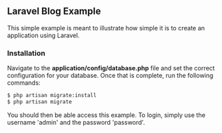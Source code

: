 ## Laravel Blog Example

This simple example is meant to illustrate how simple it is to create an application using Laravel.

### Installation

Navigate to the **application/config/database.php** file and set the correct configuration for your database. Once that is complete, run the following commands:

```bash
$ php artisan migrate:install
$ php artisan migrate
```

You should then be able access this example. To login, simply use the username 'admin' and the password 'password'.